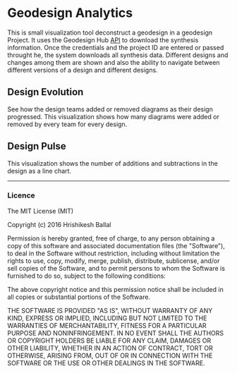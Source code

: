# Geodesign Analytics
This is small visualization tool deconstruct a geodesign in a geodesign Project. It uses the Geodesign Hub [API](https://www.geodesignhub.com/api/) to download the synthesis information. Once the credentials and the project ID are entered or passed throught he, the system downloads all synthesis data. Different designs and changes among them are shown and also the ability to navigate between different versions of a design and different designs. 

[logo]: http://i.imgur.com/hqvaHyH.gif "Geodesign Hub Version Explorer"

## Design Evolution
See how the design teams added or removed diagrams as their design progressed. This visualization shows how many diagrams were added or removed by every team for every design. 

[logo2]: http://i.imgur.com/xVfW0lr.png "Geodesign Hub Version Explorer"

## Design Pulse
This visualization shows the number of additions and subtractions in the design as a line chart. 

[logo3]: http://i.imgur.com/O1zSBSz.png "Geodesign Hub Version Explorer"

---
### Licence
The MIT License (MIT)

Copyright (c) 2016 Hrishikesh Ballal

Permission is hereby granted, free of charge, to any person obtaining a copy
of this software and associated documentation files (the "Software"), to deal
in the Software without restriction, including without limitation the rights
to use, copy, modify, merge, publish, distribute, sublicense, and/or sell
copies of the Software, and to permit persons to whom the Software is
furnished to do so, subject to the following conditions:

The above copyright notice and this permission notice shall be included in all
copies or substantial portions of the Software.

THE SOFTWARE IS PROVIDED "AS IS", WITHOUT WARRANTY OF ANY KIND, EXPRESS OR
IMPLIED, INCLUDING BUT NOT LIMITED TO THE WARRANTIES OF MERCHANTABILITY,
FITNESS FOR A PARTICULAR PURPOSE AND NONINFRINGEMENT. IN NO EVENT SHALL THE
AUTHORS OR COPYRIGHT HOLDERS BE LIABLE FOR ANY CLAIM, DAMAGES OR OTHER
LIABILITY, WHETHER IN AN ACTION OF CONTRACT, TORT OR OTHERWISE, ARISING FROM,
OUT OF OR IN CONNECTION WITH THE SOFTWARE OR THE USE OR OTHER DEALINGS IN THE
SOFTWARE.
